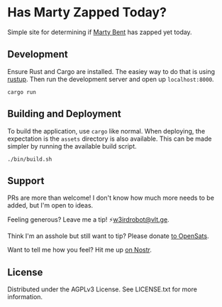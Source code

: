 # Has Marty Zapped Today?

Simple site for determining if [Marty Bent](https://njump.me/npub1guh5grefa7vkay4ps6udxg8lrqxg2kgr3qh9n4gduxut64nfxq0q9y6hjy) has zapped yet today.

## Development

Ensure Rust and Cargo are installed. The easiey way to do that is using [rustup](https://rustup.rs/). Then run the development server and open up `localhost:8000`.

```shell
cargo run
```

## Building and Deployment

To build the application, use `cargo` like normal. When deploying, the expectation is the `assets` directory is also available. This can be made simpler by running the available build script.

```shell
./bin/build.sh
```

## Support

PRs are more than welcome! I don't know how much more needs to be added, but I'm open to ideas.

Feeling generous? Leave me a tip! ⚡️w3irdrobot@vlt.ge.

Think I'm an asshole but still want to tip? Please donate [to OpenSats](https://opensats.org/).

Want to tell me how you feel? Hit me up [on Nostr](https://njump.me/rob@w3ird.tech).

## License

Distributed under the AGPLv3 License. See LICENSE.txt for more information.
